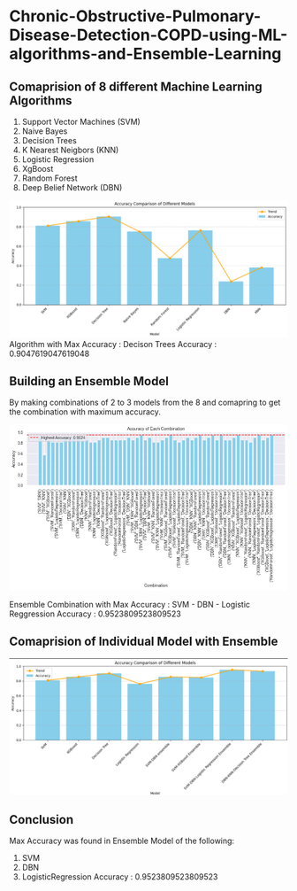# Chronic-Obstructive-Pulmonary-Disease-Detection-COPD-using-ML-algorithms-and-Ensemble-Learning
## Comaprision of 8 different Machine Learning Algorithms
 1. Support Vector Machines (SVM)
 2. Naive Bayes
 3. Decision Trees
 4. K Nearest Neigbors (KNN)
 5. Logistic Regression
 6. XgBoost
 7. Random Forest
 8. Deep Belief Network (DBN)

 ![alt text](https://github.com/Ishitaa09/Chronic-Obstructive-Pulmonary-Disease-Detection-COPD-using-ML-algorithms-and-Ensemble-Learning/blob/main/Screenshot%20(161).png)
 Algorithm with Max Accuracy : Decison Trees Accuracy : 0.9047619047619048
## Building an Ensemble Model
By making combinations of 2 to 3 models from the 8 and comapring to get the combination with maximum accuracy.

![alt text](https://github.com/Ishitaa09/Chronic-Obstructive-Pulmonary-Disease-Detection-COPD-using-ML-algorithms-and-Ensemble-Learning/blob/main/output.png)

Ensemble Combination with Max Accuracy : SVM - DBN - Logistic Reggression Accuracy : 0.9523809523809523

## Comaprision of Individual Model with Ensemble
![alt text](https://github.com/Ishitaa09/Chronic-Obstructive-Pulmonary-Disease-Detection-COPD-using-ML-algorithms-and-Ensemble-Learning/blob/main/Screenshot%20(162).png)

## Conclusion
Max Accuracy was found in Ensemble Model of the following:
1. SVM
2. DBN
3. LogisticRegression
Accuracy : 0.9523809523809523
